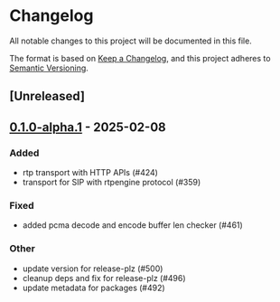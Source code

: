 # Changelog

All notable changes to this project will be documented in this file.

The format is based on [Keep a Changelog](https://keepachangelog.com/en/1.0.0/),
and this project adheres to [Semantic Versioning](https://semver.org/spec/v2.0.0.html).

## [Unreleased]

## [0.1.0-alpha.1](https://github.com/8xFF/atm0s-media-server/releases/tag/atm0s-media-server-codecs-v0.1.0-alpha.1) - 2025-02-08

### Added

- rtp transport with HTTP APIs (#424)
- transport for SIP with rtpengine protocol  (#359)

### Fixed

- added pcma decode and encode buffer len checker (#461)

### Other

- update version for release-plz (#500)
- cleanup deps and fix for release-plz (#496)
- update metadata for packages (#492)
